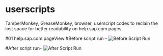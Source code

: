 # userscripts
TamperMonkey, GreaseMonkey, browser, userscript codes to reclain the lost space for better readability on help.sap.com pages

#01 help.sap.com.pageView
#Before script run -
![Before Script Run](https://github.com/Amit-A2Z/userscripts/assets/109400752/0aa5566d-9f5a-47ab-8c06-f616baf9d6a7)


#After script run- 
![After Script Run](https://github.com/Amit-A2Z/userscripts/assets/109400752/f4f69d45-e61c-4773-a69d-2b83e9fc7fc4)


